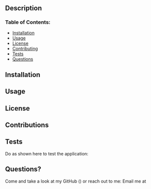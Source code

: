 #  

## Description


### Table of Contents:
* [Installation](#installation)
* [Usage](#usage)
* [License](#license)
* [Contributing](#contributions)
* [Tests](#tests)
* [Questions](#questions)

## Installation  


## Usage


## License

## Contributions


## Tests
Do as shown here to test the application:


## Questions?
Come and take a look at my GitHub () or reach out to me: Email me at 